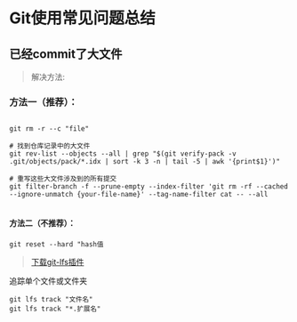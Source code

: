  # Git使用常见问题总结
 
 ## 已经commit了大文件
 
 > 解决方法:
 >
 
### 方法一（推荐）：
 
```shell

git rm -r --c "file"

# 找到仓库记录中的大文件
git rev-list --objects --all | grep "$(git verify-pack -v .git/objects/pack/*.idx | sort -k 3 -n | tail -5 | awk '{print$1}')"

# 重写这些大文件涉及到的所有提交
git filter-branch -f --prune-empty --index-filter 'git rm -rf --cached --ignore-unmatch {your-file-name}' --tag-name-filter cat -- --all


```



#### 方法二（不推荐）：
```shell
git reset --hard "hash值
```




 > [下载git-lfs插件](https://git-lfs.github.com/)
 
  追踪单个文件或文件夹
 
```shell
git lfs track "文件名"
git lfs track "*.扩展名"
``` 

```shell
 